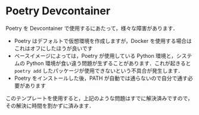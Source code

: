 # Poetry Devcontainer

Poetry を Devcontainer で使用するにあたって，様々な障害があります．

* Poetry はデフォルトで仮想環境を作成しますが，Docker を使用する場合はこれはオフにしたほうが良いです
* ベースイメージによっては，Poetry が使用している Python 環境と，システムの Python 環境が食い違う問題が生ずることがあります．これが起きると `poetry add` したパッケージが使用できないという不具合が発生します．
* Poetry をインストールした後，PATH が自動では通らないので自分で通す必要があります

このテンプレートを使用すると，上記のような問題はすでに解決済みですので，その解決に時間を割かずに済みます．
